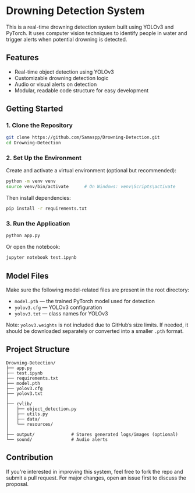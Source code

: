 


# Drowning Detection System

This is a real-time drowning detection system built using YOLOv3 and PyTorch. It uses computer vision techniques to identify people in water and trigger alerts when potential drowning is detected.

## Features

- Real-time object detection using YOLOv3
- Customizable drowning detection logic
- Audio or visual alerts on detection
- Modular, readable code structure for easy development

## Getting Started

### 1. Clone the Repository

```bash
git clone https://github.com/Samaspp/Drowning-Detection.git
cd Drowning-Detection
````

### 2. Set Up the Environment

Create and activate a virtual environment (optional but recommended):

```bash
python -m venv venv
source venv/bin/activate      # On Windows: venv\Scripts\activate
```

Then install dependencies:

```bash
pip install -r requirements.txt
```

### 3. Run the Application

```bash
python app.py
```

Or open the notebook:

```bash
jupyter notebook test.ipynb
```

## Model Files

Make sure the following model-related files are present in the root directory:

* `model.pth` — the trained PyTorch model used for detection
* `yolov3.cfg` — YOLOv3 configuration
* `yolov3.txt` — class names for YOLOv3

Note: `yolov3.weights` is not included due to GitHub’s size limits. If needed, it should be downloaded separately or converted into a smaller `.pth` format.

## Project Structure

```
Drowning-Detection/
├── app.py
├── test.ipynb
├── requirements.txt
├── model.pth
├── yolov3.cfg
├── yolov3.txt
│
├── cvlib/
│   ├── object_detection.py
│   ├── utils.py
│   ├── data/
│   └── resources/
│
├── output/              # Stores generated logs/images (optional)
└── sound/               # Audio alerts
```

## Contribution

If you're interested in improving this system, feel free to fork the repo and submit a pull request. For major changes, open an issue first to discuss the proposal.

